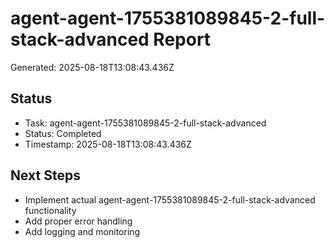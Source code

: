# agent-agent-1755381089845-2-full-stack-advanced Report

Generated: 2025-08-18T13:08:43.436Z

## Status
- Task: agent-agent-1755381089845-2-full-stack-advanced
- Status: Completed
- Timestamp: 2025-08-18T13:08:43.436Z

## Next Steps
- Implement actual agent-agent-1755381089845-2-full-stack-advanced functionality
- Add proper error handling
- Add logging and monitoring
